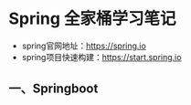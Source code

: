 # Spring 全家桶学习笔记
* spring官网地址：https://spring.io
* spring项目快速构建：https://start.spring.io

## 一、Springboot
